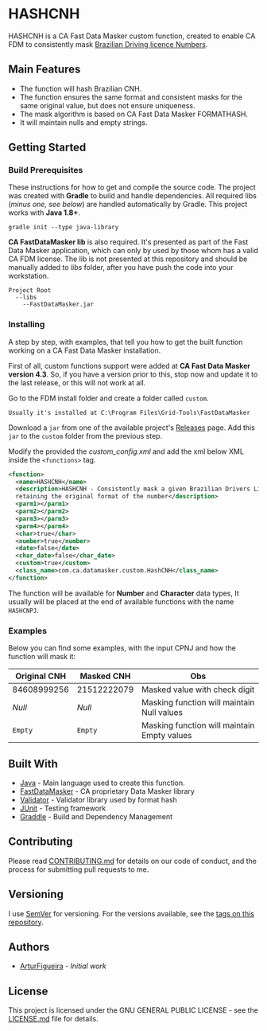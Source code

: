 # HASHCNH
HASHCNH is a CA Fast Data Masker custom function, created to enable CA FDM to consistently mask [Brazilian Driving licence Numbers](https://en.wikipedia.org/wiki/Driving_licence_in_Brazil).

## Main Features

* The function will hash Brazilian CNH.
* The function ensures the same format and consistent masks for the same original value, but does not ensure uniqueness.
* The mask algorithm is based on CA Fast Data Masker FORMATHASH.
* It will maintain nulls and empty strings.

## Getting Started

### Build Prerequisites

These instructions for how to get and compile the source code. The project was created with **Gradle** to build and handle dependencies. All required libs (*minus one, see below*) are handled automatically by Gradle. This project works with **Java 1.8+**.

```
gradle init --type java-library
```

**CA FastDataMasker lib** is also required. It's presented as part of the Fast Data Masker application, which can only by used by those whom has a valid CA FDM license. The lib is not presented at this repository and should be manually added to *libs* folder, after you have push the code into your workstation.

```
Project Root
  --libs
    --FastDataMasker.jar
```

### Installing

A step by step, with examples, that tell you how to get the built function working on a CA Fast Data Masker installation.

First of all, custom functions support were added at **CA Fast Data Masker version 4.3**. So, if you have a version prior to this, stop now and update it to the last release, or this will not work at all.

Go to the FDM install folder and create a folder called `custom`.
```
Usually it's installed at C:\Program Files\Grid-Tools\FastDataMasker
```

Download a `jar` from one of the available project's [Releases](https://github.com/arturfigueira/HASHCNH/releases) page. Add this `jar` to the `custom` folder from the previous step.

Modify the provided the *custom_config.xml* and add the xml below XML inside the `<functions>` tag.

```xml
<function>
  <name>HASHCNH</name>
  <description>HASHCNH - Consistently mask a given Brazilian Drivers License Numbers, 
  retaining the original format of the number</description>
  <parm1></parm1>
  <parm2></parm2>
  <parm3></parm3>
  <parm4></parm4>
  <char>true</char>
  <number>true</number>
  <date>false</date>
  <char_date>false</char_date>
  <custom>true</custom>
  <class_name>com.ca.datamasker.custom.HashCNH</class_name>
</function>
```

The function will be available for **Number** and **Character** data types, It usually will be placed at the end of available functions with the name `HASHCNPJ`.


### Examples

Below you can find some examples, with the input CPNJ and how the function will mask it:

| Original CNH      | Masked CNH      | Obs                                                 |
| ----------------- |-----------------| ----------------------------------------------------|
| 84608999256       | 21512222079     | Masked value with check digit                       |
| *Null*            | *Null*          | Masking function will maintain Null values          |
| `Empty`           | `Empty`         | Masking function will maintain Empty values         |


## Built With

* [Java](https://www.oracle.com/technetwork/java/index.html) - Main language used to create this function.
* [FastDataMasker](https://docops.ca.com/ca-test-data-manager) - CA proprietary Data Masker library
* [Validator](https://commons.apache.org/proper/commons-validator/) - Validator library used by format hash
* [JUnit](https://junit.org/junit4/) - Testing framework
* [Graddle](https://gradle.org/) - Build and Dependency Management

## Contributing

Please read [CONTRIBUTING.md]([CONTRIBUTING.md]) for details on our code of conduct, and the process for submitting pull requests to me.

## Versioning

I use [SemVer](http://semver.org/) for versioning. For the versions available, see the [tags on this repository](https://github.com/arturfigueira/HASHCNPJ/tags).

## Authors

*  [ArturFigueira](https://github.com/arturfigueira) - *Initial work*

## License

This project is licensed under the GNU GENERAL PUBLIC LICENSE - see the [LICENSE.md](LICENSE.md) file for details.

